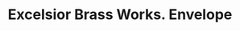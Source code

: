 ---
doi: 10.7916/D83X9JT2
date_other: '1893'
date_other_textual: '1893'
form: printed ephemera
genre:
- Envelopes
name:
- Excelsior Brass Works
object_in_context_url: https://biggert.cul.columbia.edu/items/view/ave_biggert_01754
subject_hierarchical_geographic:
- Dubuque, Iowa, United States
subject_name:
- Excelsior Brass Works
title: Excelsior Brass Works. Envelope
sort_title: Excelsior Brass Works. Envelope
call_number: ave_biggert_01754
coordinates:
- 42.504321,-90.686865
pid: ave_biggert_01754
identifiers: ave_biggert_01754
thumbnail: https://derivativo-1.library.columbia.edu/iiif/2/ldpd:490809/full/!256,256/0/native.jpg
permalink: /biggert/ave_biggert_01754/
layout: iiif-image-page
---